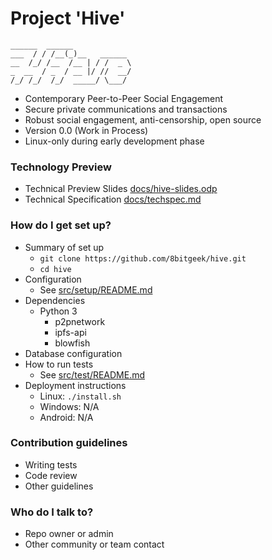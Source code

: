 # Project 'Hive'
```
______  ______             
___  / / /__(_)__   ______ 
__  /_/ /__  /__ | / /  _ \
_  __  / _  / __ |/ //  __/
/_/ /_/  /_/  _____/ \___/ 

```

* Contemporary Peer-to-Peer Social Engagement
* Secure private communications and transactions
* Robust social engagement, anti-censorship, open source
* Version 0.0 (Work in Process)
* Linux-only during early development phase

### Technology Preview

* Technical Preview Slides [docs/hive-slides.odp](https://github.com/8bitgeek/hive/blob/master/docs/hive-slides.odp?raw=true)
* Technical Specification [docs/techspec.md](docs/techspec.md)

### How do I get set up?

* Summary of set up
  - `git clone https://github.com/8bitgeek/hive.git`
  - `cd hive`
* Configuration
  - See [src/setup/README.md](src/setup/README.md)
* Dependencies
  - Python 3
    - p2pnetwork
    - ipfs-api
    - blowfish
* Database configuration
* How to run tests
  * See [src/test/README.md](src/test/README.md)
* Deployment instructions
  - Linux: `./install.sh`
  - Windows: N/A
  - Android: N/A

### Contribution guidelines

* Writing tests
* Code review
* Other guidelines

### Who do I talk to?

* Repo owner or admin
* Other community or team contact

